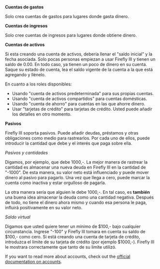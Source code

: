 **Cuentas de gastos**

Solo crea cuentas de gastos para lugares donde gasta dinero.

**Cuentas de ingresos**

Solo cree cuentas de ingresos para lugares donde obtiene dinero.

**Cuentas de activos**

Si esta creando una cuenta de activos, debería llenar el "saldo inicial" y la fecha asociada. Solo pocas personas empiezan a usar Firefly III y tienen un saldo de 0.00. En todo caso, ya tienen un poco de dinero en su cuenta. Saque su estado de cuenta, lea el saldo vigente de la cuenta a la que está agregando y llénelo.

En cuanto a los roles disponibles:

- Usando "cuenta de activos predeterminada" para sus propias cuentas.
- Usando "cuenta de activos compartidos" para cuentas domésticas.
- Usando "cuenta de ahorro" para cuentas en las que ahorre dinero.
- Usar "tarjetas de crédito" para tarjetas de crédito. Usted puede añadir los detalles en otro momento.

**Pasivos**

Firefly III soporta pasivos. Puede añadir deudas, préstamos y otras obligaciones como medio para rastrearlos. Por cada uno de ellos, puede introducir la cantidad que debe y el interés que paga sobre ella.

*Pasivos y cantidades*

Digamos, por ejemplo, que debe 1000,-. La mejor manera de rastrear la cantidad es almacenar una nueva deuda en Firefly III en la cantidad de "-1000". De esta manera, su valor neto está influenciado y puede mover dinero al pasivo para pagarlo. Una vez que llega a cero, puede marcar la cuenta como inactiva y estar orgulloso de pagarla.

La otra manera sería que alguien le debe 1000,-. En tal caso, es **también** una buena idea almacenar la deuda como una cantidad negativa. Después de todo, no tiene el dinero ahora mismo y cuando esa persona le paga, influirá positivamente en su valor neto.

*Saldo virtual*

Digamos que usted quiere tener un mínimo de $100,- bajo cualquier circunstancia. Ingrese "-100" y Firefly III tomara en cuenta su saldo de $100,- como cero. Si está creando una cuenta de tarjeta de crédito, introduzca el límite de su tarjeta de crédito (por ejemplo $1000,-). Firefly III le mostrara correctamente que tanto de su limite utilizó.

If you want to read more about accounts, check out the [official documentation on accounts](https://docs.firefly-iii.org/concepts/accounts).